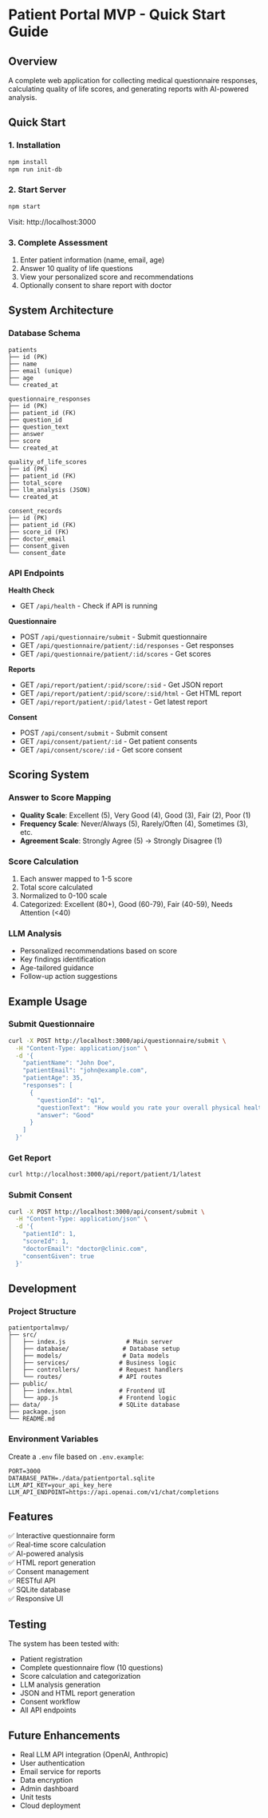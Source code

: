 # Patient Portal MVP - Quick Start Guide

## Overview
A complete web application for collecting medical questionnaire responses, calculating quality of life scores, and generating reports with AI-powered analysis.

## Quick Start

### 1. Installation
```bash
npm install
npm run init-db
```

### 2. Start Server
```bash
npm start
```
Visit: http://localhost:3000

### 3. Complete Assessment
1. Enter patient information (name, email, age)
2. Answer 10 quality of life questions
3. View your personalized score and recommendations
4. Optionally consent to share report with doctor

## System Architecture

### Database Schema
```
patients
├── id (PK)
├── name
├── email (unique)
├── age
└── created_at

questionnaire_responses
├── id (PK)
├── patient_id (FK)
├── question_id
├── question_text
├── answer
├── score
└── created_at

quality_of_life_scores
├── id (PK)
├── patient_id (FK)
├── total_score
├── llm_analysis (JSON)
└── created_at

consent_records
├── id (PK)
├── patient_id (FK)
├── score_id (FK)
├── doctor_email
├── consent_given
└── consent_date
```

### API Endpoints

**Health Check**
- GET `/api/health` - Check if API is running

**Questionnaire**
- POST `/api/questionnaire/submit` - Submit questionnaire
- GET `/api/questionnaire/patient/:id/responses` - Get responses
- GET `/api/questionnaire/patient/:id/scores` - Get scores

**Reports**
- GET `/api/report/patient/:pid/score/:sid` - Get JSON report
- GET `/api/report/patient/:pid/score/:sid/html` - Get HTML report
- GET `/api/report/patient/:pid/latest` - Get latest report

**Consent**
- POST `/api/consent/submit` - Submit consent
- GET `/api/consent/patient/:id` - Get patient consents
- GET `/api/consent/score/:id` - Get score consent

## Scoring System

### Answer to Score Mapping
- **Quality Scale**: Excellent (5), Very Good (4), Good (3), Fair (2), Poor (1)
- **Frequency Scale**: Never/Always (5), Rarely/Often (4), Sometimes (3), etc.
- **Agreement Scale**: Strongly Agree (5) → Strongly Disagree (1)

### Score Calculation
1. Each answer mapped to 1-5 score
2. Total score calculated
3. Normalized to 0-100 scale
4. Categorized: Excellent (80+), Good (60-79), Fair (40-59), Needs Attention (<40)

### LLM Analysis
- Personalized recommendations based on score
- Key findings identification
- Age-tailored guidance
- Follow-up action suggestions

## Example Usage

### Submit Questionnaire
```bash
curl -X POST http://localhost:3000/api/questionnaire/submit \
  -H "Content-Type: application/json" \
  -d '{
    "patientName": "John Doe",
    "patientEmail": "john@example.com",
    "patientAge": 35,
    "responses": [
      {
        "questionId": "q1",
        "questionText": "How would you rate your overall physical health?",
        "answer": "Good"
      }
    ]
  }'
```

### Get Report
```bash
curl http://localhost:3000/api/report/patient/1/latest
```

### Submit Consent
```bash
curl -X POST http://localhost:3000/api/consent/submit \
  -H "Content-Type: application/json" \
  -d '{
    "patientId": 1,
    "scoreId": 1,
    "doctorEmail": "doctor@clinic.com",
    "consentGiven": true
  }'
```

## Development

### Project Structure
```
patientportalmvp/
├── src/
│   ├── index.js                 # Main server
│   ├── database/               # Database setup
│   ├── models/                 # Data models
│   ├── services/              # Business logic
│   ├── controllers/           # Request handlers
│   └── routes/                # API routes
├── public/
│   ├── index.html             # Frontend UI
│   └── app.js                 # Frontend logic
├── data/                      # SQLite database
├── package.json
└── README.md
```

### Environment Variables
Create a `.env` file based on `.env.example`:
```
PORT=3000
DATABASE_PATH=./data/patientportal.sqlite
LLM_API_KEY=your_api_key_here
LLM_API_ENDPOINT=https://api.openai.com/v1/chat/completions
```

## Features

✅ Interactive questionnaire form  
✅ Real-time score calculation  
✅ AI-powered analysis  
✅ HTML report generation  
✅ Consent management  
✅ RESTful API  
✅ SQLite database  
✅ Responsive UI  

## Testing

The system has been tested with:
- Patient registration
- Complete questionnaire flow (10 questions)
- Score calculation and categorization
- LLM analysis generation
- JSON and HTML report generation
- Consent workflow
- All API endpoints

## Future Enhancements

- Real LLM API integration (OpenAI, Anthropic)
- User authentication
- Email service for reports
- Data encryption
- Admin dashboard
- Unit tests
- Cloud deployment
